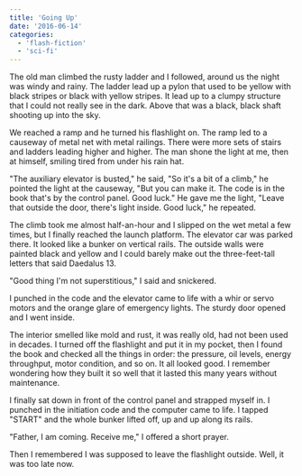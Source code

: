```yaml
---
title: 'Going Up'
date: '2016-06-14'
categories:
  - 'flash-fiction'
  - 'sci-fi'
---
```


The old man climbed the rusty ladder and I followed, around us the night was
windy and rainy. The ladder lead up a pylon that used to be yellow with black
stripes or black with yellow stripes. It lead up to a clumpy structure that I
could not really see in the dark. Above that was a black, black shaft shooting
up into the sky.

<!-- truncate -->

We reached a ramp and he turned his flashlight on. The ramp led to a causeway of
metal net with metal railings. There were more sets of stairs and ladders
leading higher and higher. The man shone the light at me, then at himself,
smiling tired from under his rain hat.

"The auxiliary elevator is busted," he said, "So it's a bit of a climb," he
pointed the light at the causeway, "But you can make it. The code is in the book
that's by the control panel. Good luck." He gave me the light, "Leave that
outside the door, there's light inside. Good luck," he repeated.

The climb took me almost half-an-hour and I slipped on the wet metal a few
times, but I finally reached the launch platform. The elevator car was parked
there. It looked like a bunker on vertical rails. The outside walls were painted
black and yellow and I could barely make out the three-feet-tall letters that
said Daedalus 13.

"Good thing I'm not superstitious," I said and snickered.

I punched in the code and the elevator came to life with a whir or servo motors
and the orange glare of emergency lights. The sturdy door opened and I went
inside.

The interior smelled like mold and rust, it was really old, had not been used in
decades. I turned off the flashlight and put it in my pocket, then I found the
book and checked all the things in order: the pressure, oil levels, energy
throughput, motor condition, and so on. It all looked good. I remember wondering
how they built it so well that it lasted this many years without maintenance.

I finally sat down in front of the control panel and strapped myself in. I
punched in the initiation code and the computer came to life. I tapped "START"
and the whole bunker lifted off, up and up along its rails.

"Father, I am coming. Receive me," I offered a short prayer.

Then I remembered I was supposed to leave the flashlight outside. Well, it was
too late now.
